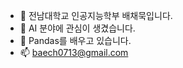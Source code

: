 - 👋 전남대학교 인공지능학부 배채묵입니다.
- 👀 AI 분야에 관심이 생겼습니다.
- 🌱 Pandas를 배우고 있습니다. 
- 📫 baech0713@gmail.com

<!---
BaeChaemuk/BaeChaemuk is a ✨ special ✨ repository because its `README.md` (this file) appears on your GitHub profile.
You can click the Preview link to take a look at your changes.
--->
